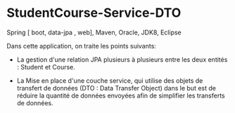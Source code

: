 # StudentCourse-Service-DTO
Spring [ boot, data-jpa , web], Maven, Oracle, JDK8, Eclipse



Dans cette application, on traite les points suivants:

- La gestion d'une relation JPA plusieurs à plusieurs entre les deux entités : Student et Course. 

- La Mise en place d'une couche service, qui utilise des objets de transfert de données (DTO : Data Transfer Object)
dans le but est de réduire la quantité de données envoyées afin de simplifier les transferts de données.

